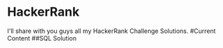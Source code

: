 # HackerRank
I'll share with you guys all my HackerRank Challenge Solutions.
#Current Content
##SQL Solution
